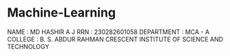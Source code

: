 # Machine-Learning

NAME : MD HASHIR A J
RRN : 230282601058
DEPARTMENT : MCA - A
COLLEGE : B. S. ABDUR RAHMAN CRESCENT INSTITUTE OF SCIENCE AND TECHNOLOGY
